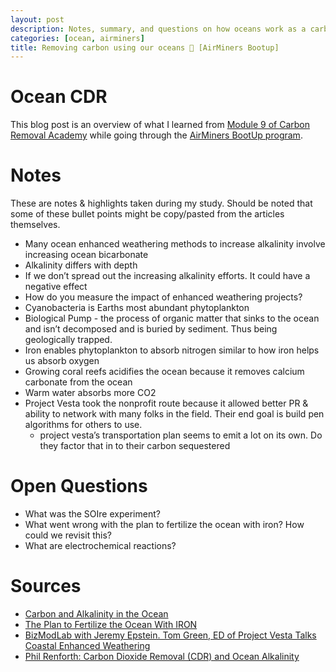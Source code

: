 ```yaml
---
layout: post
description: Notes, summary, and questions on how oceans work as a carbon removal solution.
categories: [ocean, airminers]
title: Removing carbon using our oceans 🌊 [AirMiners Bootup]
---
```


# Ocean CDR
This blog post is an overview of what I learned from [Module 9 of Carbon Removal Academy](http://climatechangeacademy.com/courses/carbon-removal/9) while going through the [AirMiners BootUp program](https://bootup.airminers.org/).

# Notes
These are notes & highlights taken during my study. Should be noted that some of these bullet points might be copy/pasted from the articles themselves. 
- Many ocean enhanced weathering methods to increase alkalinity involve increasing ocean bicarbonate
- Alkalinity differs with depth
- If we don’t spread out the increasing alkalinity efforts. It could have a negative effect
- How do you measure the impact of enhanced weathering projects?
- Cyanobacteria is Earths most abundant phytoplankton
- Biological Pump - the process of organic matter that sinks to the ocean and isn’t decomposed and is buried by sediment. Thus being geologically trapped.
- Iron enables phytoplankton to absorb nitrogen similar to how iron helps us absorb oxygen
- Growing coral reefs acidifies the ocean because it removes calcium carbonate from the ocean
- Warm water absorbs more CO2
- Project Vesta took the nonprofit route because it allowed better PR & ability to network with many folks in the field. Their end goal is build  pen algorithms for others to use.
    - project vesta’s transportation plan seems to emit a lot on its own. Do they factor that in to their carbon sequestered

# Open Questions
- What was the SOIre experiment?
- What went wrong with the plan to fertilize the ocean with iron? How could we revisit this?
- What are electrochemical reactions?

# Sources
- [Carbon and Alkalinity in the Ocean](https://www.youtube.com/watch?v=TKm4wcjuKe4)
- [The Plan to Fertilize the Ocean With IRON](https://www.youtube.com/watch?v=8ZO9M1_CJD0)
- [BizModLab with Jeremy Epstein. Tom Green, ED of Project Vesta Talks Coastal Enhanced Weathering](https://www.youtube.com/watch?v=j1Bk1OtTYnI)
- [Phil Renforth: Carbon Dioxide Removal (CDR) and Ocean Alkalinity](https://www.youtube.com/watch?v=J6uQj2t34HU)